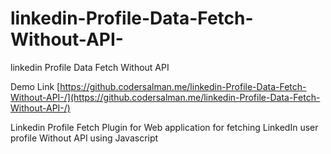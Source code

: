 # linkedin-Profile-Data-Fetch-Without-API-
linkedin Profile Data Fetch Without API 


Demo Link [https://github.codersalman.me/linkedin-Profile-Data-Fetch-Without-API-/](https://github.codersalman.me/linkedin-Profile-Data-Fetch-Without-API-/)

Linkedin Profile Fetch Plugin for Web application for fetching LinkedIn user profile Without API using Javascript

